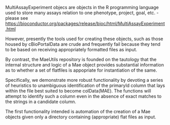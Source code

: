 MultiAssayExperiment objecs are objects in the R programming language used to store many assays relation to one phenotype, project, goal, etc. - please see https://bioconductor.org/packages/release/bioc/html/MultiAssayExperiment.html

However, presently the tools used for creating these objects, such as those housed by cBioPortalData are crude and frequently fail because they tend to be based on receiving appropriately formatted files as input.

By contrast, the MaeUtils repository is founded on the tautology that the internal structure and logic of a Mae object provides substantial information as to whether a set of flatfiles is appopriate for instantiation of the same.

Specifically, we demonstrate more robust functionality by devoting a series of heuristics to unambiguous identification of the primaryId column that lays within the file best suited to become colData(MAE). The functions will attempt to identify such a column even in the absence of exact matches to the strings in a candidate column. 

The first functionality intended is automation of the creation of a Mae objects given only a directory containing (appropriate) flat files as input.
